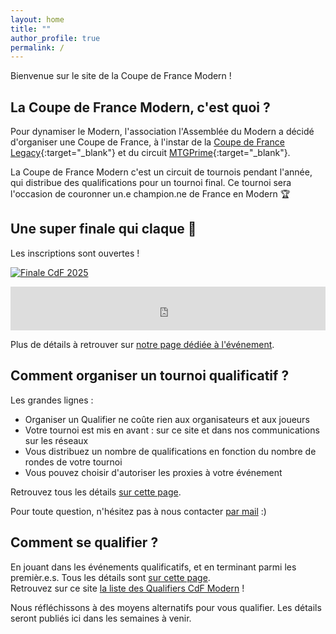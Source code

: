 ```yaml
---
layout: home
title: ""
author_profile: true
permalink: /
---
```


Bienvenue sur le site de la Coupe de France Modern !

## La Coupe de France Modern, c'est quoi ?

Pour dynamiser le Modern, l'association l'Assemblée du Modern a décidé d'organiser une Coupe de France, à l'instar de la [Coupe de France Legacy](https://xennio29.github.io/CDFL/){:target="_blank"} et du circuit [MTGPrime](https://mtgprime.fr/){:target="_blank"}.

La Coupe de France Modern c'est un circuit de tournois pendant l'année, qui distribue des qualifications pour un tournoi final. Ce tournoi sera l'occasion de couronner un.e champion.ne de France en Modern 🏆

## Une super finale qui claque 🤩

Les inscriptions sont ouvertes !

<p class="text-align-center"><a href="https://www.helloasso.com/associations/l-assemblee-du-modern/evenements/finale-coupe-de-france-modern-2025" target="_blank"><img src="{{ site.url }}{{ site.baseurl }}/assets/images/vignette_finale_2025.jpg" alt="Finale CdF 2025" /></a></p>

<iframe id="haWidget" allowtransparency="true" src="https://www.helloasso.com/associations/l-assemblee-du-modern/evenements/finale-coupe-de-france-modern-2025/widget-bouton" style="width: 100%; height: 70px; border: none;"></iframe>

Plus de détails à retrouver sur [notre page dédiée à l'événement](/finale-2025/).

## Comment organiser un tournoi qualificatif ?

Les grandes lignes :
- Organiser un Qualifier ne coûte rien aux organisateurs et aux joueurs
- Votre tournoi est mis en avant : sur ce site et dans nos communications sur les réseaux
- Vous distribuez un nombre de qualifications en fonction du nombre de rondes de votre tournoi
- Vous pouvez choisir d'autoriser les proxies à votre événement

Retrouvez tous les détails [sur cette page](/organiser-un-qualifier/).

Pour toute question, n'hésitez pas à nous contacter [par mail](mailto:lassembleedumodern@gmail.com) :)

## Comment se qualifier ?

En jouant dans les événements qualificatifs, et en terminant parmi les premièr.e.s. Tous les détails sont [sur cette page](/se-qualifier/).  
Retrouvez sur ce site [la liste des Qualifiers CdF Modern](/tournois/) !

Nous réfléchissons à des moyens alternatifs pour vous qualifier. Les détails seront publiés ici dans les semaines à venir.
